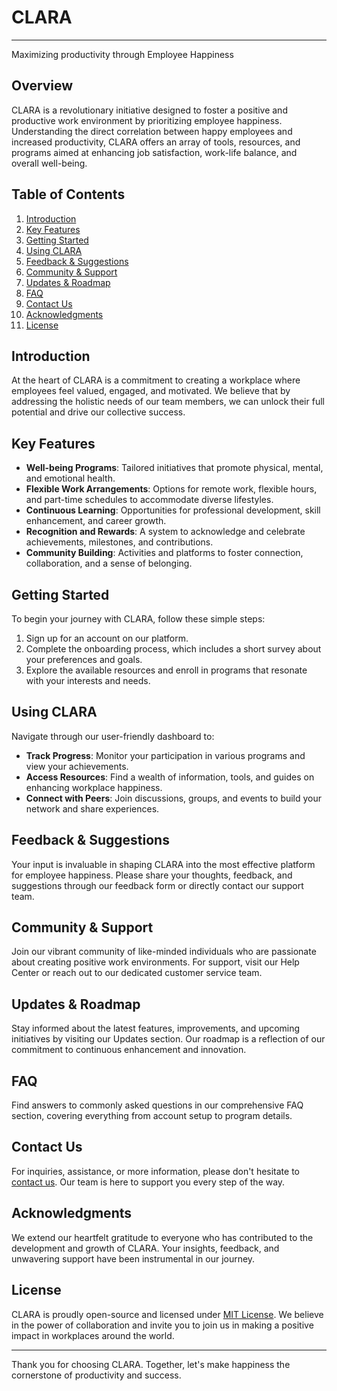 # CLARA

---

Maximizing productivity through Employee Happiness

## Overview

CLARA is a revolutionary initiative designed to foster a positive and productive work environment by prioritizing employee happiness. Understanding the direct correlation between happy employees and increased productivity, CLARA offers an array of tools, resources, and programs aimed at enhancing job satisfaction, work-life balance, and overall well-being.

## Table of Contents

1. [Introduction](#introduction)
2. [Key Features](#key-features)
3. [Getting Started](#getting-started)
4. [Using CLARA](#using-CLARA)
5. [Feedback & Suggestions](#feedback--suggestions)
6. [Community & Support](#community--support)
7. [Updates & Roadmap](#updates--roadmap)
8. [FAQ](#faq)
9. [Contact Us](#contact-us)
10. [Acknowledgments](#acknowledgments)
11. [License](#license)

## Introduction

At the heart of CLARA is a commitment to creating a workplace where employees feel valued, engaged, and motivated. We believe that by addressing the holistic needs of our team members, we can unlock their full potential and drive our collective success.

## Key Features

- **Well-being Programs**: Tailored initiatives that promote physical, mental, and emotional health.
- **Flexible Work Arrangements**: Options for remote work, flexible hours, and part-time schedules to accommodate diverse lifestyles.
- **Continuous Learning**: Opportunities for professional development, skill enhancement, and career growth.
- **Recognition and Rewards**: A system to acknowledge and celebrate achievements, milestones, and contributions.
- **Community Building**: Activities and platforms to foster connection, collaboration, and a sense of belonging.

## Getting Started

To begin your journey with CLARA, follow these simple steps:
1. Sign up for an account on our platform.
2. Complete the onboarding process, which includes a short survey about your preferences and goals.
3. Explore the available resources and enroll in programs that resonate with your interests and needs.

## Using CLARA

Navigate through our user-friendly dashboard to:
- **Track Progress**: Monitor your participation in various programs and view your achievements.
- **Access Resources**: Find a wealth of information, tools, and guides on enhancing workplace happiness.
- **Connect with Peers**: Join discussions, groups, and events to build your network and share experiences.

## Feedback & Suggestions

Your input is invaluable in shaping CLARA into the most effective platform for employee happiness. Please share your thoughts, feedback, and suggestions through our feedback form or directly contact our support team.

## Community & Support

Join our vibrant community of like-minded individuals who are passionate about creating positive work environments. For support, visit our Help Center or reach out to our dedicated customer service team.

## Updates & Roadmap

Stay informed about the latest features, improvements, and upcoming initiatives by visiting our Updates section. Our roadmap is a reflection of our commitment to continuous enhancement and innovation.

## FAQ

Find answers to commonly asked questions in our comprehensive FAQ section, covering everything from account setup to program details.

## Contact Us

For inquiries, assistance, or more information, please don't hesitate to [contact us](#). Our team is here to support you every step of the way.

## Acknowledgments

We extend our heartfelt gratitude to everyone who has contributed to the development and growth of CLARA. Your insights, feedback, and unwavering support have been instrumental in our journey.

## License

CLARA is proudly open-source and licensed under [MIT License](#). We believe in the power of collaboration and invite you to join us in making a positive impact in workplaces around the world.

---

Thank you for choosing CLARA. Together, let's make happiness the cornerstone of productivity and success.